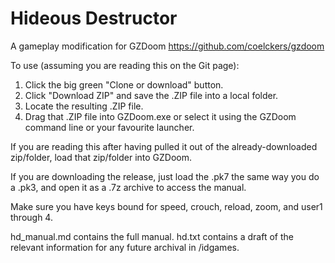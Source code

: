 # Hideous Destructor
A gameplay modification for GZDoom https://github.com/coelckers/gzdoom

To use (assuming you are reading this on the Git page):
1. Click the big green "Clone or download" button.
2. Click "Download ZIP" and save the .ZIP file into a local folder.
3. Locate the resulting .ZIP file.
4. Drag that .ZIP file into GZDoom.exe or select it using the GZDoom command line or your favourite launcher.

If you are reading this after having pulled it out of the already-downloaded zip/folder, load that zip/folder into GZDoom.

If you are downloading the release, just load the .pk7 the same way you do a .pk3, and open it as a .7z archive to access the manual. 

Make sure you have keys bound for speed, crouch, reload, zoom, and user1 through 4.

hd_manual.md contains the full manual.
hd.txt contains a draft of the relevant information for any future archival in /idgames.
